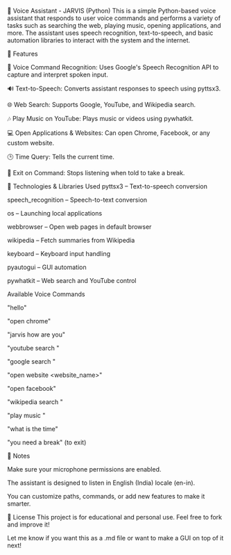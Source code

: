 🤖 Voice Assistant - JARVIS (Python)
This is a simple Python-based voice assistant that responds to user voice commands and performs a variety of tasks such as searching the web, playing music, opening applications, and more. The assistant uses speech recognition, text-to-speech, and basic automation libraries to interact with the system and the internet.



🚀 Features

🎤 Voice Command Recognition: Uses Google's Speech Recognition API to capture and interpret spoken input.

🔊 Text-to-Speech: Converts assistant responses to speech using pyttsx3.

🌐 Web Search: Supports Google, YouTube, and Wikipedia search.

🎶 Play Music on YouTube: Plays music or videos using pywhatkit.

💻 Open Applications & Websites: Can open Chrome, Facebook, or any custom website.

🕒 Time Query: Tells the current time.

🧘 Exit on Command: Stops listening when told to take a break.

🧩 Technologies & Libraries Used
pyttsx3 – Text-to-speech conversion

speech_recognition – Speech-to-text conversion

os – Launching local applications

webbrowser – Open web pages in default browser

wikipedia – Fetch summaries from Wikipedia

keyboard – Keyboard input handling

pyautogui – GUI automation

pywhatkit – Web search and YouTube control




Available Voice Commands

"hello"

"open chrome"

"jarvis how are you"

"youtube search <query>"

"google search <query>"

"open website <website_name>"

"open facebook"

"wikipedia search <topic>"

"play music <song name>"

"what is the time"

"you need a break" (to exit)



📌 Notes

Make sure your microphone permissions are enabled.

The assistant is designed to listen in English (India) locale (en-in).

You can customize paths, commands, or add new features to make it smarter.



📜 License
This project is for educational and personal use. Feel free to fork and improve it!

Let me know if you want this as a .md file or want to make a GUI on top of it next!
